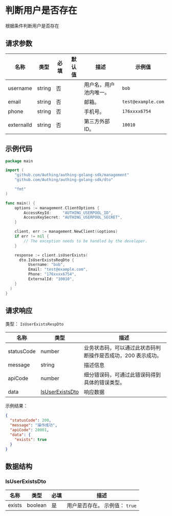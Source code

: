 # 判断用户是否存在

<!--
  警告⚠️：
  不要直接修改该文档，
  https://github.com/Authing/authing-docs-factory
  使用该项目进行生成
-->

<LastUpdated />

根据条件判断用户是否存在

## 请求参数

| 名称 | 类型 | 必填 | 默认值 | 描述 | 示例值 |
| ---- | ---- | ---- | ---- | ---- | ---- |
| username | string | 否 |  | 用户名，用户池内唯一。  | `bob` |
| email | string | 否 |  | 邮箱。  | `test@example.com` |
| phone | string | 否 |  | 手机号。  | `176xxxx6754` |
| externalId | string | 否 |  | 第三方外部 ID。  | `10010` |


## 示例代码

```go
package main

import (
    "github.com/Authing/authing-golang-sdk/management"
    "github.com/Authing/authing-golang-sdk/dto"

    "fmt"
)

func main() {
    options := management.ClientOptions {
        AccessKeyId:     "AUTHING_USERPOOL_ID",
        AccessKeySecret: "AUTHING_USERPOOL_SECRET",
    }

    client, err := management.NewClient(&options)
    if err != nil {
        // The exception needs to be handled by the developer.
    }

    response := client.isUserExists(
      dto.IsUserExistsReqDto {
          Username: "bob",
          Email: "test@example.com",
          Phone: "176xxxx6754",
          ExternalId: "10010",
    }
  )
}
```



## 请求响应

类型： `IsUserExistsRespDto`

| 名称 | 类型 | 描述 |
| ---- | ---- | ---- |
| statusCode | number | 业务状态码，可以通过此状态码判断操作是否成功，200 表示成功。 |
| message | string | 描述信息 |
| apiCode | number | 细分错误码，可通过此错误码得到具体的错误类型。 |
| data | <a href="#IsUserExistsDto">IsUserExistsDto</a> | 响应数据 |



示例结果：

```json
{
  "statusCode": 200,
  "message": "操作成功",
  "apiCode": 20001,
  "data": {
    "exists": true
  }
}
```

## 数据结构


### <a id="IsUserExistsDto"></a> IsUserExistsDto

| 名称 | 类型 | 必填 | 描述 |
| ---- |  ---- | ---- | ---- |
| exists | boolean | 是 | 用户是否存在。 示例值： `true`  |


